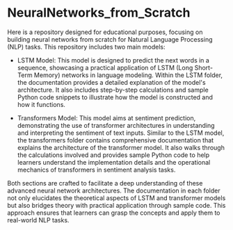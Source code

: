 # NeuralNetworks_from_Scratch

Here is a repository designed for educational purposes, focusing on building neural networks from scratch for Natural Language Processing (NLP) tasks. This repository includes two main models:

- LSTM Model: This model is designed to predict the next words in a sequence, showcasing a practical application of LSTM (Long Short-Term Memory) networks in language modeling. Within the LSTM folder, the documentation provides a detailed explanation of the model's architecture. It also includes step-by-step calculations and sample Python code snippets to illustrate how the model is constructed and how it functions.

- Transformers Model: This model aims at sentiment prediction, demonstrating the use of transformer architectures in understanding and interpreting the sentiment of text inputs. Similar to the LSTM model, the transformers folder contains comprehensive documentation that explains the architecture of the transformer model. It also walks through the calculations involved and provides sample Python code to help learners understand the implementation details and the operational mechanics of transformers in sentiment analysis tasks.

Both sections are crafted to facilitate a deep understanding of these advanced neural network architectures. The documentation in each folder not only elucidates the theoretical aspects of LSTM and transformer models but also bridges theory with practical application through sample code. This approach ensures that learners can grasp the concepts and apply them to real-world NLP tasks.  